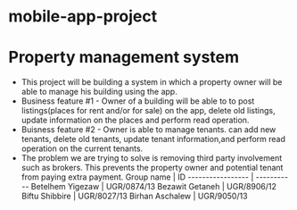 # mobile-app-project
# Property management system
* This project will be building a system in which a property owner will be able to manage his building using the app.
* Business feature #1 - Owner of a building will be able to to post listings(places for rent and/or for sale) on the app, delete old listings, update information on the places and perform read operation.
* Buisness feature #2 - Owner is able to manage tenants. can add new tenants, delete old tenants, update tenant information,and perform read operation on the current tenants.
* The problem we are trying to solve is removing third party involvement such as brokers. This prevents the property owner and potential tenant from paying extra payment.
Group name            |       ID
-----------------     |       -----------
Betelhem Yigezaw      |       UGR/0874/13
Bezawit Getaneh       |       UGR/8906/12
Biftu Shibbire        |       UGR/8027/13
Birhan Aschalew       |       UGR/9050/13
